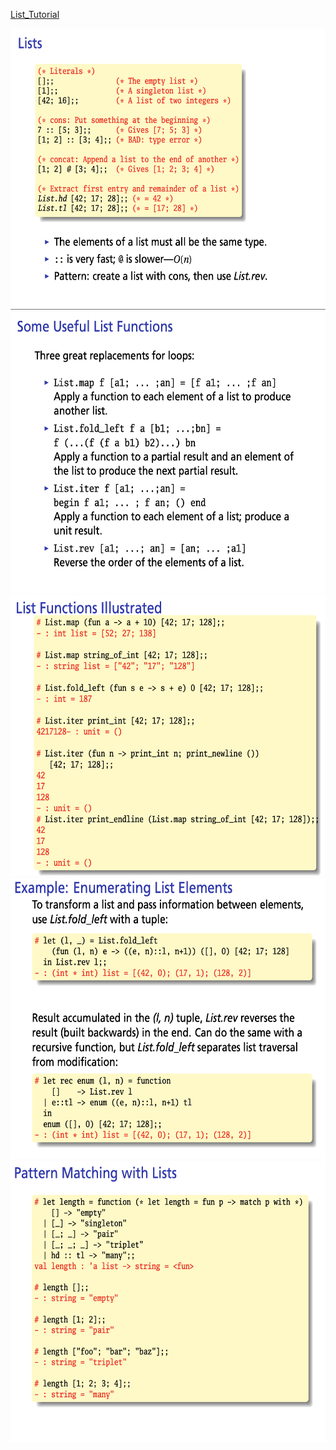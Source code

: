 [List_Tutorial](https://www.cs.umd.edu/class/fall2020/cmsc330/lectures/08-ocaml-lists-polymorphic-types.pdf)



<img  style="margin-right:25%;"  src="Resources/list1.png" height="450">
<img  style="margin-right:25%;"  src="Resources/List2.png" height="450">
<img  style="margin-right:25%;"  src="Resources/List3.png" height="450">
<img  style="margin-right:25%;"  src="Resources/List4.png" height="450">
<img  style="margin-right:25%;"  src="Resources/List5.png" height="450">
